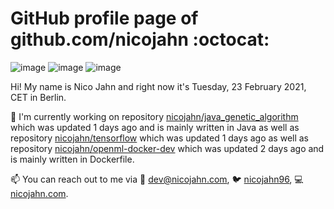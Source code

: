 # GitHub profile page of <!-- github -->github.com/nicojahn<!-- github --> :octocat:

![image](https://img.shields.io/badge/in%20progress%20since-aug.%201996-blue?style=flat) ![image](https://img.shields.io/badge/runs%20on-caffeine-brown?style=flat&logo=buy-me-a-coffee&logoColor=brown) ![image](https://img.shields.io/badge/homepage-blank-white?style=flat&?link=https://nicojahn.com&link=https://nicojahn.com)

Hi! My name is <!-- name -->Nico Jahn<!-- name --> and right now it's <!-- date -->Tuesday, 23 February 2021, CET<!-- date --> in <!-- city -->Berlin<!-- city -->.

🔭 I'm currently working on <!-- projects -->repository [nicojahn/java_genetic_algorithm](https://github.com/nicojahn/java_genetic_algorithm) which was updated 1 days ago and is mainly written in Java as well as repository [nicojahn/tensorflow](https://github.com/nicojahn/tensorflow) which was updated 1 days ago as well as repository [nicojahn/openml-docker-dev](https://github.com/nicojahn/openml-docker-dev) which was updated 2 days ago and is mainly written in Dockerfile<!-- projects -->.

📫 You can reach out to me via <!-- contact -->:email: dev@nicojahn.com, :bird: [nicojahn96](https://twitter.com/nicojahn96), :computer: [nicojahn.com](https://nicojahn.com)<!-- contact -->.
